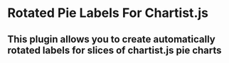 # Rotated Pie Labels For Chartist.js

## This plugin allows you to create automatically rotated labels for slices of chartist.js pie charts 
